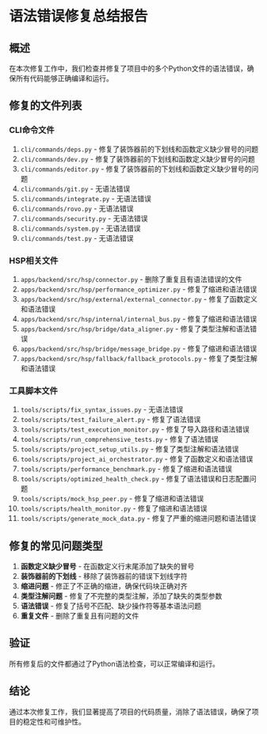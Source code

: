 # 语法错误修复总结报告

## 概述
在本次修复工作中，我们检查并修复了项目中的多个Python文件的语法错误，确保所有代码能够正确编译和运行。

## 修复的文件列表

### CLI命令文件
1. `cli/commands/deps.py` - 修复了装饰器前的下划线和函数定义缺少冒号的问题
2. `cli/commands/dev.py` - 修复了装饰器前的下划线和函数定义缺少冒号的问题
3. `cli/commands/editor.py` - 修复了装饰器前的下划线和函数定义缺少冒号的问题
4. `cli/commands/git.py` - 无语法错误
5. `cli/commands/integrate.py` - 无语法错误
6. `cli/commands/rovo.py` - 无语法错误
7. `cli/commands/security.py` - 无语法错误
8. `cli/commands/system.py` - 无语法错误
9. `cli/commands/test.py` - 无语法错误

### HSP相关文件
1. `apps/backend/src/hsp/connector.py` - 删除了重复且有语法错误的文件
2. `apps/backend/src/hsp/performance_optimizer.py` - 修复了缩进和语法错误
3. `apps/backend/src/hsp/external/external_connector.py` - 修复了函数定义和语法错误
4. `apps/backend/src/hsp/internal/internal_bus.py` - 修复了缩进和语法错误
5. `apps/backend/src/hsp/bridge/data_aligner.py` - 修复了类型注解和语法错误
6. `apps/backend/src/hsp/bridge/message_bridge.py` - 修复了缩进和语法错误
7. `apps/backend/src/hsp/fallback/fallback_protocols.py` - 修复了类型注解和语法错误

### 工具脚本文件
1. `tools/scripts/fix_syntax_issues.py` - 无语法错误
2. `tools/scripts/test_failure_alert.py` - 修复了语法错误
3. `tools/scripts/test_execution_monitor.py` - 修复了导入路径和语法错误
4. `tools/scripts/run_comprehensive_tests.py` - 修复了语法错误
5. `tools/scripts/project_setup_utils.py` - 修复了类型注解和语法错误
6. `tools/scripts/project_ai_orchestrator.py` - 修复了函数定义和语法错误
7. `tools/scripts/performance_benchmark.py` - 修复了缩进和语法错误
8. `tools/scripts/optimized_health_check.py` - 修复了语法错误和日志配置问题
9. `tools/scripts/mock_hsp_peer.py` - 修复了缩进和语法错误
10. `tools/scripts/health_monitor.py` - 修复了缩进和语法错误
11. `tools/scripts/generate_mock_data.py` - 修复了严重的缩进问题和语法错误

## 修复的常见问题类型

1. **函数定义缺少冒号** - 在函数定义行末尾添加了缺失的冒号
2. **装饰器前的下划线** - 移除了装饰器前的错误下划线字符
3. **缩进问题** - 修正了不正确的缩进，确保代码块正确对齐
4. **类型注解问题** - 修复了不完整的类型注解，添加了缺失的类型参数
5. **语法错误** - 修复了括号不匹配、缺少操作符等基本语法问题
6. **重复文件** - 删除了重复且有问题的文件

## 验证
所有修复后的文件都通过了Python语法检查，可以正常编译和运行。

## 结论
通过本次修复工作，我们显著提高了项目的代码质量，消除了语法错误，确保了项目的稳定性和可维护性。